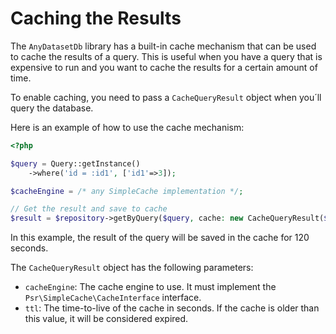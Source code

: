 # Caching the Results

The `AnyDatasetDb` library has a built-in cache mechanism that can be used to cache the results of a query. 
This is useful when you have a query that is expensive to run and you want to cache the results for a 
certain amount of time.

To enable caching, you need to pass a `CacheQueryResult` object when you´ll query the database.

Here is an example of how to use the cache mechanism:

```php
<?php

$query = Query::getInstance()
    ->where('id = :id1', ['id1'=>3]);

$cacheEngine = /* any SimpleCache implementation */;

// Get the result and save to cache
$result = $repository->getByQuery($query, cache: new CacheQueryResult($cacheEngine, 120));
```

In this example, the result of the query will be saved in the cache for 120 seconds.

The `CacheQueryResult` object has the following parameters:

- `cacheEngine`: The cache engine to use. It must implement the `Psr\SimpleCache\CacheInterface` interface.
- `ttl`: The time-to-live of the cache in seconds. If the cache is older than this value, it will be considered expired.



